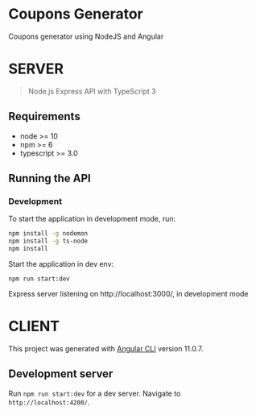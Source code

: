 # Coupons Generator

Coupons generator using NodeJS and Angular

# SERVER

> Node.js Express API with TypeScript 3

## Requirements

- node >= 10
- npm >= 6
- typescript >= 3.0

## Running the API

### Development

To start the application in development mode, run:

```bash
npm install -g nodemon
npm install -g ts-node
npm install
```

Start the application in dev env:

```
npm run start:dev
```

Express server listening on http://localhost:3000/, in development mode

# CLIENT

This project was generated with [Angular CLI](https://github.com/angular/angular-cli) version 11.0.7.

## Development server

Run `npm run start:dev` for a dev server. Navigate to `http://localhost:4200/`.
